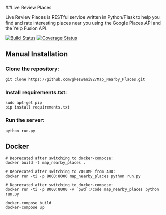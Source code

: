 ##Live Review Places

Live Review Places is RESTful service written in Python/Flask to help you find and rate interesting places near you using the Google Places API and the Yelp Fusion API.

[![Build Status](https://travis-ci.org/gkeswani92/Live_Review_Places.svg?branch=master)](https://travis-ci.org/gkeswani92/Live_Review_Places) [![Coverage Status](https://coveralls.io/repos/github/gkeswani92/Map_Nearby_Places/badge.svg)](https://coveralls.io/github/gkeswani92/Map_Nearby_Places)

## Manual Installation

### Clone the repository: 
``` 
git clone https://github.com/gkeswani92/Map_Nearby_Places.git 
```

### Install requirements.txt: 
``` 
sudo apt-get pip
pip install requirements.txt 
```

### Run the server: 
```
python run.py
```

## Docker
```
# Deprecated after switching to docker-compose:
docker build -t map_nearby_places .

# Deprecated after switching to VOLUME from ADD: 
docker run -ti -p 8000:8000 map_nearby_places python run.py

# Deprecated after switching to docker-compose:
docker run -ti -p 8000:8000 -v `pwd`:/code map_nearby_places python run.py

docker-compose build
docker-compose up
```
